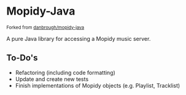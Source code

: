 # Mopidy-Java
<sup>Forked from [danbrough/mopidy-java](https://github.com/danbrough/mopidy-java) </sup>

A pure Java library for accessing a Mopidy music server.

## To-Do's
- Refactoring (including code formatting) 
- Update and create new tests
- Finish implementations of Mopidy objects (e.g. Playlist, Tracklist)
